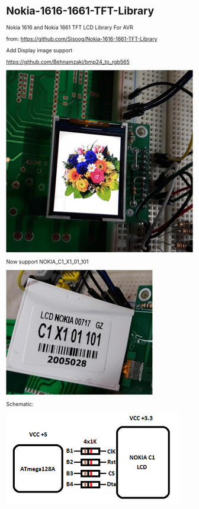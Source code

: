 # Nokia-1616-1661-TFT-Library
Nokia 1616 and Nokia 1661 TFT LCD Library For AVR

from: https://github.com/Sisoog/Nokia-1616-1661-TFT-Library

Add Display image support

https://github.com/Behnamzaki/bmp24_to_rgb565


![alt text](https://github.com/Behnamzaki/Nokia-1616-1661-TFT-Library/blob/master/lcd_img.jpg?raw=true) 


Now support NOKIA_C1_X1_01_101

![alt text](https://github.com/Behnamzaki/Nokia-1616-1661-TFT-Library/blob/master/lcd_nokia_c1.jpg?raw=true) 

Schematic:

![alt text](https://github.com/Behnamzaki/Nokia-1616-1661-TFT-Library/blob/master/sch.png?raw=true) 
